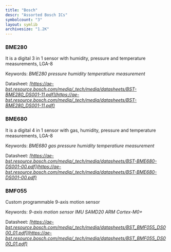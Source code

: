 ```yaml
---
title: "Bosch"
descr: "Assorted Bosch ICs"
symbolcount: "3"
layout: symlib
archivesize: "1.2K"
---
```


### BME280
It is a digital 3 in 1 sensor with humidity, pressure and temperature measurements, LGA-8


Keywords: *BME280 pressure humidity temperatiure measurement*

Datasheet: *[https://ae-bst.resource.bosch.com/media/_tech/media/datasheets/BST-BME280_DS001-11.pdf](https://ae-bst.resource.bosch.com/media/_tech/media/datasheets/BST-BME280_DS001-11.pdf)*

### BME680
It is a digital 4 in 1 sensor with gas, humidity, pressure and temperature measurements, LGA-8


Keywords: *BME680 gas pressure humidity temperatiure measurement*

Datasheet: *[https://ae-bst.resource.bosch.com/media/_tech/media/datasheets/BST-BME680-DS001-00.pdf](https://ae-bst.resource.bosch.com/media/_tech/media/datasheets/BST-BME680-DS001-00.pdf)*

### BMF055
Custom programmable 9-axis motion sensor


Keywords: *9-axis motion sensor IMU SAMD20 ARM Cortex-M0+*

Datasheet: *[https://ae-bst.resource.bosch.com/media/_tech/media/datasheets/BST_BMF055_DS000_01.pdf](https://ae-bst.resource.bosch.com/media/_tech/media/datasheets/BST_BMF055_DS000_01.pdf)*

